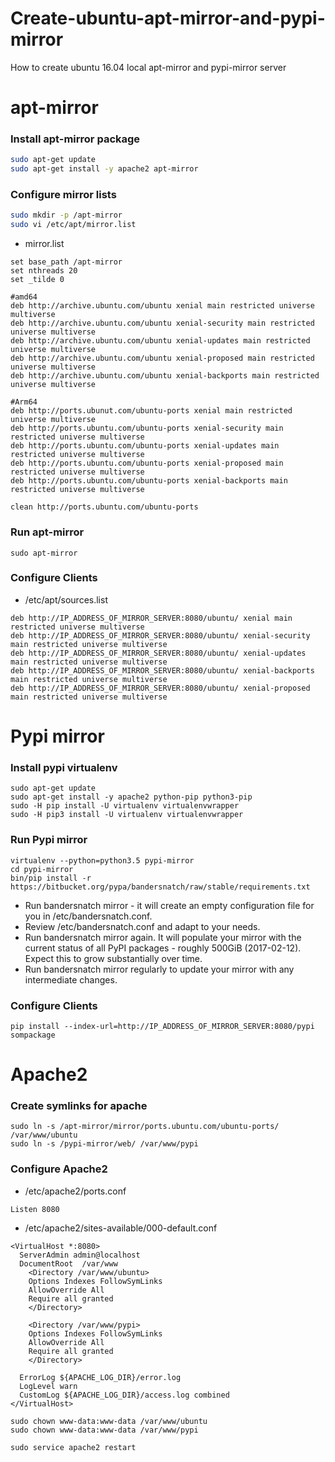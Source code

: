 # Create-ubuntu-apt-mirror-and-pypi-mirror
How to create ubuntu 16.04 local apt-mirror and pypi-mirror server

# apt-mirror
### Install apt-mirror package
```bash
sudo apt-get update
sudo apt-get install -y apache2 apt-mirror
```
### Configure mirror lists
```bash
sudo mkdir -p /apt-mirror
sudo vi /etc/apt/mirror.list
```
* mirror.list
```
set base_path /apt-mirror
set nthreads 20
set _tilde 0

#amd64
deb http://archive.ubuntu.com/ubuntu xenial main restricted universe multiverse
deb http://archive.ubuntu.com/ubuntu xenial-security main restricted universe multiverse
deb http://archive.ubuntu.com/ubuntu xenial-updates main restricted universe multiverse
deb http://archive.ubuntu.com/ubuntu xenial-proposed main restricted universe multiverse
deb http://archive.ubuntu.com/ubuntu xenial-backports main restricted universe multiverse

#Arm64
deb http://ports.ubunut.com/ubuntu-ports xenial main restricted universe multiverse
deb http://ports.ubuntu.com/ubuntu-ports xenial-security main restricted universe multiverse
deb http://ports.ubuntu.com/ubuntu-ports xenial-updates main restricted universe multiverse
deb http://ports.ubuntu.com/ubuntu-ports xenial-proposed main restricted universe multiverse
deb http://ports.ubuntu.com/ubuntu-ports xenial-backports main restricted universe multiverse

clean http://ports.ubuntu.com/ubuntu-ports
```
### Run apt-mirror
```
sudo apt-mirror
```
### Configure Clients
* /etc/apt/sources.list
```
deb http://IP_ADDRESS_OF_MIRROR_SERVER:8080/ubuntu/ xenial main restricted universe multiverse
deb http://IP_ADDRESS_OF_MIRROR_SERVER:8080/ubuntu/ xenial-security main restricted universe multiverse
deb http://IP_ADDRESS_OF_MIRROR_SERVER:8080/ubuntu/ xenial-updates main restricted universe multiverse
deb http://IP_ADDRESS_OF_MIRROR_SERVER:8080/ubuntu/ xenial-backports main restricted universe multiverse
deb http://IP_ADDRESS_OF_MIRROR_SERVER:8080/ubuntu/ xenial-proposed main restricted universe multiverse
```

# Pypi mirror
### Install pypi virtualenv
```
sudo apt-get update
sudo apt-get install -y apache2 python-pip python3-pip
sudo -H pip install -U virtualenv virtualenvwrapper
sudo -H pip3 install -U virtualenv virtualenvwrapper
```

### Run Pypi mirror
```
virtualenv --python=python3.5 pypi-mirror
cd pypi-mirror
bin/pip install -r https://bitbucket.org/pypa/bandersnatch/raw/stable/requirements.txt
```
* Run bandersnatch mirror - it will create an empty configuration file for you in /etc/bandersnatch.conf.
* Review /etc/bandersnatch.conf and adapt to your needs.
* Run bandersnatch mirror again. It will populate your mirror with the current status of all PyPI packages - roughly 500GiB (2017-02-12). Expect this to grow substantially over time.
* Run bandersnatch mirror regularly to update your mirror with any intermediate changes.


### Configure Clients
```
pip install --index-url=http://IP_ADDRESS_OF_MIRROR_SERVER:8080/pypi sompackage
```

# Apache2
### Create symlinks for apache
```
sudo ln -s /apt-mirror/mirror/ports.ubuntu.com/ubuntu-ports/ /var/www/ubuntu
sudo ln -s /pypi-mirror/web/ /var/www/pypi
```
### Configure Apache2
* /etc/apache2/ports.conf
```
Listen 8080
```
* /etc/apache2/sites-available/000-default.conf
```
<VirtualHost *:8080>
  ServerAdmin admin@localhost
  DocumentRoot  /var/www
    <Directory /var/www/ubuntu>
    Options Indexes FollowSymLinks
    AllowOverride All
    Require all granted
    </Directory>
    
    <Directory /var/www/pypi>
    Options Indexes FollowSymLinks
    AllowOverride All
    Require all granted
    </Directory>    
    
  ErrorLog ${APACHE_LOG_DIR}/error.log
  LogLevel warn
  CustomLog ${APACHE_LOG_DIR}/access.log combined
</VirtualHost>
```
```
sudo chown www-data:www-data /var/www/ubuntu
sudo chown www-data:www-data /var/www/pypi

sudo service apache2 restart
```
